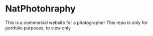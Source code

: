 # NatPhotohraphy

This is a commercial website for a photographer
This repo is only for portfolio purposes, to view only


